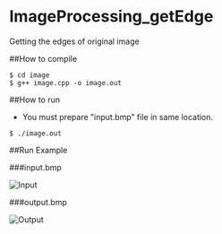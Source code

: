 # ImageProcessing_getEdge
Getting the edges of original image


##How to compile

```
$ cd image
$ g++ image.cpp -o image.out
```

##How to run

- You must prepare "input.bmp" file in same location.

```
$ ./image.out
```

##Run Example


###input.bmp

![Input](./image/input.bmp)


###output.bmp

![Output](./image/output.bmp)
